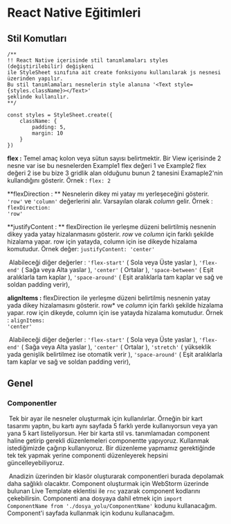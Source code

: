 # React Native Eğitimleri

## Stil Komutları

```
/**
!! React Native içerisinde stil tanımlamaları styles (değiştirilebilir) değişkeni 
ile StyleSheet sınıfına ait create fonksiyonu kullanılarak js nesnesi üzerinden yapılır. 
Bu stil tanımlamaları nesnelerin style alanına '<Text style={styles.className}></Text>' 
şeklinde kullanılır.
**/

const styles = StyleSheet.create({
	className: {
		padding: 5,
		margin: 10
	}
}) 

```

**flex :** Temel amaç kolon veya sütun sayısı belirtmektir. Bir View içerisinde 2 nesne var ise bu nesnelerden Example1 flex değeri 1 ve Example2 flex değeri 2 ise bu bize 3 gridlik alan olduğunu bunun 2 tanesini Examaple2'nin kullandığını gösterir. Örnek : <code>flex: 2</code>

**flexDirection : ** Nesnelerin dikey mi yatay mı yerleşeceğini gösterir. <code>'row'</code> ve <code>'column'</code> değerlerini alır. Varsayılan olarak *column* gelir. Örnek : <code>flexDirection: 'row'</code>

**justifyContent : ** flexDirection ile yerleşme düzeni belirtilmiş nesnenin dikey yada yatay hizalanmasını gösterir. *row* ve *column* için farklı şekilde hizalama yapar. row için yatayda, column için ise dikeyde hizalama komutudur. Örnek değer: <code>justifyContent: 'center'</code> 

​	Alabileceği diğer değerler : <code>'flex-start'</code> ( Sola veya Üste yaslar ), <code>'flex-end'</code> ( Sağa veya Alta yaslar ), <code>'center'</code> ( Ortalar ), <code>'space-between'</code> ( Eşit aralıklarla tam kaplar ), <code>'space-around'</code> ( Eşit aralıklarla tam kaplar ve sağ ve soldan padding verir), 

**alignItems :** flexDirection ile yerleşme düzeni belirtilmiş nesnenin yatay yada dikey hizalamasını gösterir. row* ve *column* için farklı şekilde hizalama yapar. row için dikeyde, column için ise yatayda hizalama komutudur. Örnek : <code>alignItems: 'center'</code> 

​	Alabileceği diğer değerler : <code>'flex-start'</code> ( Sola veya Üste yaslar ), <code>'flex-end'</code> ( Sağa veya Alta yaslar ), <code>'center'</code> ( Ortalar ), <code>'stretch'</code> ( yükseklik yada genişlik belirtilmez ise otomatik verir ), <code>'space-around'</code> ( Eşit aralıklarla tam kaplar ve sağ ve soldan padding verir), 

## Genel

### Componentler

​	Tek bir ayar ile nesneler oluşturmak için kullanılırlar. Örneğin bir kart tasarımı yaptın, bu kartı aynı sayfada 5 farklı yerde kullanıyorsun veya yan yana 5 kart listeliyorsun. Her bir karta stil vs. tanımlamadan component haline getirip gerekli düzenlemeleri componentte yapıyoruz. Kullanmak istediğimizde çağırıp kullanıyoruz. Bir düzenleme yapmamız gerektiğinde tek tek yapmak yerine componenti düzenleyerek hepsini güncelleyebiliyoruz.

​	Anadizin üzerinden bir klasör oluşturarak componentleri burada depolamak daha sağlıklı olacaktır. Component oluşturmak için WebStorm üzerinde bulunan Live Template eklentisi ile <code>rnc</code> yazarak component kodlarını çekebilirsin. Componenti ana dosyaya dahil etmek için <code>import ComponentName from './dosya_yolu/ComponentName'</code> kodunu kullanacağım. Component'i sayfada kullanmak için <code><ComponentName /></code> kodunu kullanacağım. 
